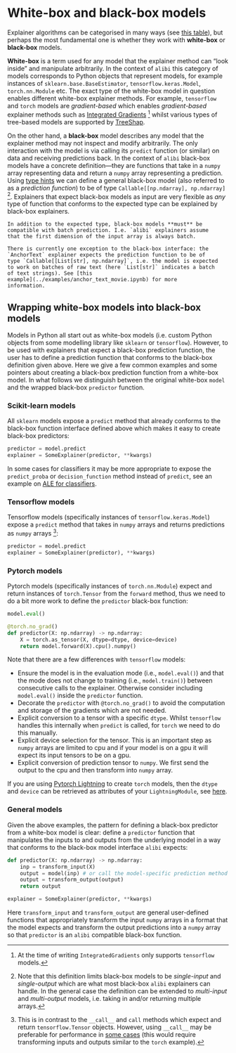 # White-box and black-box models

Explainer algorithms can be categorised in many ways (see [this
table](algorithms.md#model-explanations)), but perhaps the most
fundamental one is whether they work with **white-box** or **black-box**
models.

**White-box** is a term used for any model that the explainer method can
“look inside” and manipulate arbitrarily. In the context of `alibi`
this category of models corresponds to Python objects that represent
models, for example instances of `sklearn.base.BaseEstimator`,
`tensorflow.keras.Model`, `torch.nn.Module` etc. The exact type of
the white-box model in question enables different white-box explainer
methods. For example, `tensorflow` and `torch` models are
*gradient-based* which enables *gradient-based* explainer methods such
as [Integrated Gradients](../methods/IntegratedGradients.ipynb)  [^id4]
whilst various types of tree-based models are supported by
[TreeShap](../methods/TreeSHAP.ipynb).

On the other hand, a **black-box** model describes any model that the
explainer method may not inspect and modify arbitrarily. The only
interaction with the model is via calling its `predict` function (or
similar) on data and receiving predictions back. In the context of
`alibi` black-box models have a concrete definition—they are functions
that take in a `numpy` array representing data and return a `numpy`
array representing a prediction. Using [type
hints](https://docs.python.org/3/library/typing.html) we can define a
general black-box model (also referred to as a *prediction function*) to
be of type `Callable[[np.ndarray], np.ndarray]` [^id5]. Explainers
that expect black-box models as input are very flexible as *any* type of
function that conforms to the expected type can be explained by
black-box explainers.

```{note}
In addition to the expected type, black-box models **must** be
compatible with batch prediction. I.e. `alibi` explainers assume
that the first dimension of the input array is always batch.
```

```{warning}
There is currently one exception to the black-box interface: the
`AnchorText` explainer expects the prediction function to be of
type `Callable[[List[str], np.ndarray]`, i.e. the model is expected
to work on batches of raw text (here `List[str]` indicates a batch
of text strings). See [this
example](../examples/anchor_text_movie.ipynb) for more
information.
```

## Wrapping white-box models into black-box models

Models in Python all start out as white-box models (i.e. custom Python
objects from some modelling library like `sklearn` or `tensorflow`).
However, to be used with explainers that expect a black-box prediction
function, the user has to define a prediction function that conforms to
the black-box definition given above. Here we give a few common examples
and some pointers about creating a black-box prediction function from a
white-box model. In what follows we distinguish between the original
white-box `model` and the wrapped black-box `predictor` function.

### Scikit-learn models

All `sklearn` models expose a `predict` method that already conforms
to the black-box function interface defined above which makes it easy to
create black-box predictors:

```python
predictor = model.predict
explainer = SomeExplainer(predictor, **kwargs)
```

In some cases for classifiers it may be more appropriate to expose the
`predict_proba` or `decision_function` method instead of
`predict`, see an example on [ALE for
classifiers](../examples/ale_classification.ipynb).

### Tensorflow models

Tensorflow models (specifically instances of `tensorflow.keras.Model`)
expose a `predict` method that takes in `numpy` arrays and returns
predictions as `numpy` arrays [^id6]:

```python
predictor = model.predict
explainer = SomeExplainer(predictor), **kwargs)
```

### Pytorch models

Pytorch models (specifically instances of `torch.nn.Module`) expect
and return instances of `torch.Tensor` from the `forward` method,
thus we need to do a bit more work to define the `predictor` black-box
function:

```python
model.eval()

@torch.no_grad()
def predictor(X: np.ndarray) -> np.ndarray:
    X = torch.as_tensor(X, dtype=dtype, device=device)
    return model.forward(X).cpu().numpy()
```

Note that there are a few differences with `tensorflow` models: 

- Ensure the model is in the evaluation mode (i.e., `model.eval()`) and that the mode does not change to training (i.e., `model.train()`) between consecutive calls to the explainer. Otherwise consider including `model.eval()` inside the `predictor` function.
- Decorate the `predictor` with `@torch.no_grad()` to avoid the computation and storage of the gradients which are not needed.
- Explicit conversion to a tensor with a specific `dtype`. Whilst
`tensorflow` handles this internally when `predict` is called, for
`torch` we need to do this manually. 
- Explicit device selection for the tensor. This is an important step as `numpy` arrays are limited to
cpu and if your model is on a gpu it will expect its input tensors to be
on a gpu.
- Explicit conversion of prediction tensor to `numpy`. We first send the output to the cpu and then transform into `numpy` array.

If you are using [Pytorch Lightning](https://www.pytorchlightning.ai)
to create `torch` models, then the `dtype` and `device` can be
retrieved as attributes of your `LightningModule`, see
[here](https://pytorch-lightning.readthedocs.io/en/stable/common/lightning_module.html).

### General models

Given the above examples, the pattern for defining a black-box predictor
from a white-box model is clear: define a `predictor` function that
manipulates the inputs to and outputs from the underlying model in a way
that conforms to the black-box model interface `alibi` expects:

```python
def predictor(X: np.ndarray) -> np.ndarray:
    inp = transform_input(X)
    output = model(inp) # or call the model-specific prediction method
    output = transform_output(output)
    return output

explainer = SomeExplainer(predictor, **kwargs)
```

Here `transform_input` and `transform_output` are general
user-defined functions that appropriately transform the input `numpy`
arrays in a format that the model expects and transform the output
predictions into a `numpy` array so that `predictor` is an `alibi`
compatible black-box function.

[^id4]: At the time of writing `IntegratedGradients` only supports
    `tensorflow` models.

[^id5]: Note that this definition limits black-box models to be
    *single-input* and *single-output* which are what most black-box
    `alibi` explainers can handle. In the general case the definition
    can be extended to *multi-input* and *multi-output* models,
    i.e. taking in and/or returning multiple arrays.

[^id6]: This is in contrast to the `__call__` and `call` methods which
    expect and return `tensorflow.Tensor` objects. However, using
    `__call__` may be preferable for performance in [some
    cases](https://www.tensorflow.org/api_docs/python/tf/keras/Model#predict)
    (this would require transforming inputs and outputs similar to the
    `torch` example).
